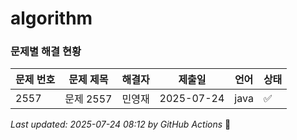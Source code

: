 # algorithm

### 문제별 해결 현황

| 문제 번호 | 문제 제목 | 해결자 | 제출일 | 언어 | 상태 |
|----------|----------|--------|--------|------|------|
| 2557 | 문제 2557 | 민영재 | 2025-07-24 | java | ✅ |---
*Last updated: 2025-07-24 08:12 by GitHub Actions* 🤖
